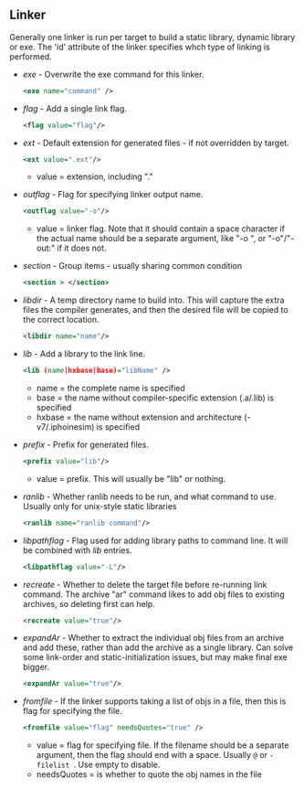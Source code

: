 Linker
------
Generally one linker is run per target to build a static library, dynamic library or exe.  The 'id' attribute of the linker specifies whch type of linking is performed.


- *exe* - Overwrite the exe command for this linker.
   ```xml
   <exe name="command" />
   ```

- *flag* - Add a single link flag.
   ```xml
   <flag value="flag"/>
   ```

- *ext* - Default extension for generated files - if not overridden by target.
   ```xml
   <ext value=".ext"/>
   ```
     + value = extension, including "."

- *outflag* - Flag for specifying linker output name.
   ```xml
   <outflag value="-o"/>
   ```
     + value = linker flag.  Note that it should contain a space character
      if the actual name should be a separate argument, like "-o ", or "-o"/"-out:" if it does not.

- *section* - Group items - usually sharing common condition
   ```xml
   <section > </section>
   ```

- *libdir* - A temp directory name to build into.  This will capture the extra files the compiler
       generates, and then the desired file will be copied to the correct location.
   ```xml
   <libdir name="name"/>
   ```

- *lib* - Add a library to the link line.
   ```xml
   <lib (name|hxbase|base)="libName" />
   ```
     + name = the complete name is specified
     + base = the name without compiler-specific extension (.a/.lib) is specified
     + hxbase = the name without extension and architecture (-v7/.iphoinesim) is specified

- *prefix* - Prefix for generated files.
   ```xml
   <prefix value="lib"/>
   ```
     + value = prefix.  This will usually be "lib" or nothing.

- *ranlib* - Whether ranlib needs to be run, and what command to use.  Usually only for unix-style static libraries
   ```xml
   <ranlib name="ranlib command"/>
   ```

- *libpathflag* - Flag used for adding library paths to command line.  It will be combined with *lib* entries.
   ```xml
   <libpathflag value="-L"/>
   ```

- *recreate* - Whether to delete the target file before re-running link command.
      The archive "ar" command likes to add obj files to existing archives, so deleting first can help.
   ```xml
   <recreate value="true"/>
   ```

- *expandAr* - Whether to extract the individual obj files from an archive and add these, rather than
       add the archive as a single library.  Can solve some link-order and static-initialization issues,
       but may make final exe bigger.
   ```xml
   <expandAr value="true"/>
   ```

- *fromfile* - If the linker supports taking a list of objs in a file, then this is flag for specifying the file.
   ```xml
   <fromfile value="flag" needsQuotes="true" />
   ```
     + value = flag for specifying file. 
     If the filename should be a separate argument, then the flag should end with a space.
     Usually `@` or `-filelist `.  Use empty to disable.
     + needsQuotes = is whether to quote the obj names in the file



